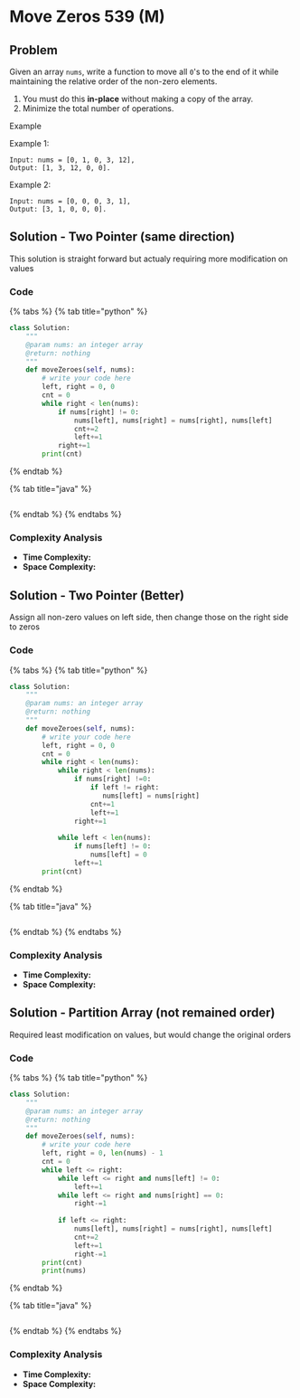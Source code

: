 # Move Zeros 539 \(M\)

## Problem

Given an array `nums`, write a function to move all `0`'s to the end of it while maintaining the relative order of the non-zero elements.

1. You must do this **in-place** without making a copy of the array.
2. Minimize the total number of operations.

Example

Example 1:

```text
Input: nums = [0, 1, 0, 3, 12],
Output: [1, 3, 12, 0, 0].
```

Example 2:

```text
Input: nums = [0, 0, 0, 3, 1],
Output: [3, 1, 0, 0, 0].
```

## Solution - Two Pointer \(same direction\)

This solution is straight forward but actualy requiring more modification on values

### Code

{% tabs %}
{% tab title="python" %}
```python
class Solution:
    """
    @param nums: an integer array
    @return: nothing
    """
    def moveZeroes(self, nums):
        # write your code here
        left, right = 0, 0
        cnt = 0
        while right < len(nums):
            if nums[right] != 0:
                nums[left], nums[right] = nums[right], nums[left]
                cnt+=2
                left+=1
            right+=1
        print(cnt)
```
{% endtab %}

{% tab title="java" %}
```

```
{% endtab %}
{% endtabs %}

### Complexity Analysis

* **Time Complexity:**
* **Space Complexity:**

## Solution - Two Pointer \(Better\)

Assign all non-zero values on left side, then change those on the right side to zeros

### Code

{% tabs %}
{% tab title="python" %}
```python
class Solution:
    """
    @param nums: an integer array
    @return: nothing
    """
    def moveZeroes(self, nums):
        # write your code here
        left, right = 0, 0
        cnt = 0
        while right < len(nums):
            while right < len(nums):
                if nums[right] !=0:
                    if left != right:
                       nums[left] = nums[right]
                    cnt+=1
                    left+=1
                right+=1
            
            while left < len(nums):
                if nums[left] != 0:
                    nums[left] = 0
                left+=1
        print(cnt)
```
{% endtab %}

{% tab title="java" %}
```

```
{% endtab %}
{% endtabs %}

### Complexity Analysis

* **Time Complexity:**
* **Space Complexity:**



## Solution - Partition Array \(not remained order\)

Required least modification on values, but would change the original orders

### Code

{% tabs %}
{% tab title="python" %}
```python
class Solution:
    """
    @param nums: an integer array
    @return: nothing
    """
    def moveZeroes(self, nums):
        # write your code here
        left, right = 0, len(nums) - 1
        cnt = 0
        while left <= right:
            while left <= right and nums[left] != 0:
                left+=1
            while left <= right and nums[right] == 0:
                right-=1
            
            if left <= right:
                nums[left], nums[right] = nums[right], nums[left]
                cnt+=2
                left+=1
                right-=1
        print(cnt)
        print(nums)

```
{% endtab %}

{% tab title="java" %}
```

```
{% endtab %}
{% endtabs %}

### Complexity Analysis

* **Time Complexity:**
* **Space Complexity:**

